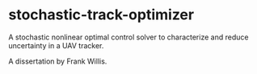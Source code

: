 # stochastic-track-optimizer
 
A stochastic nonlinear optimal control solver to characterize and reduce uncertainty in a UAV tracker. 

A dissertation by Frank Willis. 
